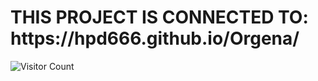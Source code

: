 <h1>THIS PROJECT IS CONNECTED TO: https://hpd666.github.io/Orgena/</h1>

![Visitor Count](https://visitor-badge.laobi.icu/badge?page_id=HPD666.Orgena-Web)
